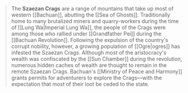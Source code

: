 > The **Szaezan Crags** are a range of mountains that take up most of western [[Bachuan]], abutting the [[Sea of Ghosts]]. Traditionally home to many brutalized miners and quarry-workers during the time of [[Lung Wa|Imperial Lung Wa]], the people of the Crags were among those who rallied under [[Grandfather Pei]] during the [[Bachuan Revolution]]. Following the expulsion of the country's corrupt nobility, however, a growing population of [[Ogre|ogres]] has infested the Szaezan Crags.
> Although most of the aristocracy's wealth was confiscated by the [[Sun Chamber]] during the revolution, numerous hidden caches of wealth are thought to remain in the remote Szaezan Crags. Bachuan's [[Ministry of Peace and Harmony]] grants permits for adventurers to explore the Crags—with the expectation that most of their loot be ceded to the state.









